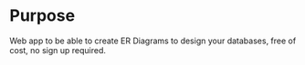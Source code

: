 # Purpose

Web app to be able to create ER Diagrams to design your databases, free of cost, no sign up required.

